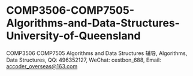 # COMP3506-COMP7505-Algorithms-and-Data-Structures-University-of-Queensland
COMP3506 COMP7505 Algorithms and Data Structures 辅导, Algorithms, Data Structures, QQ: 496352127, WeChat: cestbon_688, Email: accoder_overseas@163.com
